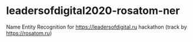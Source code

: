 # leadersofdigital2020-rosatom-ner
Name Entity Recognition for https://leadersofdigital.ru hackathon (track by https://rosatom.ru)
